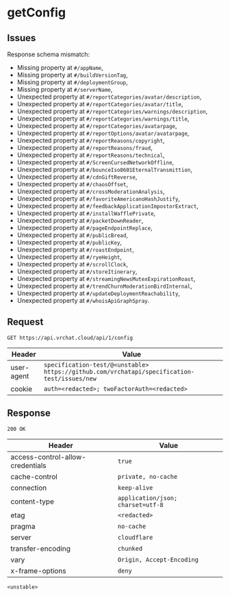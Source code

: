 # getConfig

## Issues
Response schema mismatch:
* Missing property at ``#/appName``,
* Missing property at ``#/buildVersionTag``,
* Missing property at ``#/deploymentGroup``,
* Missing property at ``#/serverName``,
* Unexpected property at ``#/reportCategories/avatar/description``,
* Unexpected property at ``#/reportCategories/avatar/title``,
* Unexpected property at ``#/reportCategories/warnings/description``,
* Unexpected property at ``#/reportCategories/warnings/title``,
* Unexpected property at ``#/reportCategories/avatarpage``,
* Unexpected property at ``#/reportOptions/avatar/avatarpage``,
* Unexpected property at ``#/reportReasons/copyright``,
* Unexpected property at ``#/reportReasons/fraud``,
* Unexpected property at ``#/reportReasons/technical``,
* Unexpected property at ``#/ScreenCursedNetworkOffline``,
* Unexpected property at ``#/bounceIso8601EternalTransmittion``,
* Unexpected property at ``#/cdnGiftReverse``,
* Unexpected property at ``#/chaosOffset``,
* Unexpected property at ``#/crossModerationAnalysis``,
* Unexpected property at ``#/favoriteAmericanoHashJustify``,
* Unexpected property at ``#/feedbackApplicationImpostorExtract``,
* Unexpected property at ``#/installWafflePrivate``,
* Unexpected property at ``#/packetDownReader``,
* Unexpected property at ``#/pageEndpointReplace``,
* Unexpected property at ``#/publicBread``,
* Unexpected property at ``#/publicKey``,
* Unexpected property at ``#/roastEndpoint``,
* Unexpected property at ``#/ryeHeight``,
* Unexpected property at ``#/scrollClock``,
* Unexpected property at ``#/storeItinerary``,
* Unexpected property at ``#/streamingNewsMutexExpirationRoast``,
* Unexpected property at ``#/trendChurnModerationBirdInternal``,
* Unexpected property at ``#/updateDeploymentReachability``,
* Unexpected property at ``#/whoisApiGraphSpray``.
## Request
`GET https://api.vrchat.cloud/api/1/config`

| Header | Value |
| ------ | ----- |
| user-agent | `specification-test/@<unstable> https://github.com/vrchatapi/specification-test/issues/new` |
| cookie | `auth=<redacted>; twoFactorAuth=<redacted>` |


## Response
`200 OK`

| Header | Value |
| ------ | ----- |
| access-control-allow-credentials | `true` |
| cache-control | `private, no-cache` |
| connection | `keep-alive` |
| content-type | `application/json; charset=utf-8` |
| etag | `<redacted>` |
| pragma | `no-cache` |
| server | `cloudflare` |
| transfer-encoding | `chunked` |
| vary | `Origin, Accept-Encoding` |
| x-frame-options | `deny` |

```jsonc
<unstable>
```
